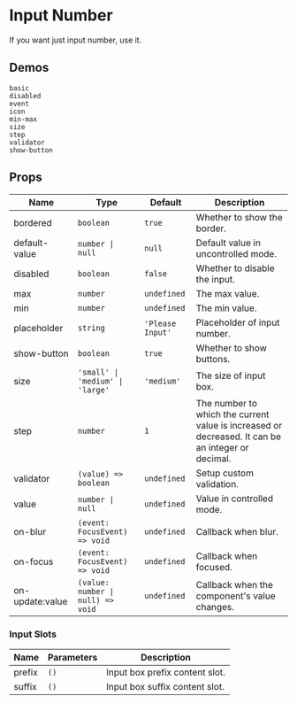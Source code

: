 # Input Number

If you want just input number, use it.

## Demos

```demo
basic
disabled
event
icon
min-max
size
step
validator
show-button
```

## Props

| Name | Type | Default | Description |
| --- | --- | --- | --- |
| bordered | `boolean` | `true` | Whether to show the border. |
| default-value | `number \| null` | `null` | Default value in uncontrolled mode. |
| disabled | `boolean` | `false` | Whether to disable the input. |
| max | `number` | `undefined` | The max value. |
| min | `number` | `undefined` | The min value. |
| placeholder | `string` | `'Please Input'` | Placeholder of input number. |
| show-button | `boolean` | `true` | Whether to show buttons. |
| size | `'small' \| 'medium' \| 'large'` | `'medium'` | The size of input box. |
| step | `number` | `1` | The number to which the current value is increased or decreased. It can be an integer or decimal. |
| validator | `(value) => boolean` | `undefined` | Setup custom validation. |
| value | `number \| null` | `undefined` | Value in controlled mode. |
| on-blur | `(event: FocusEvent) => void` | `undefined` | Callback when blur. |
| on-focus | `(event: FocusEvent) => void` | `undefined` | Callback when focused. |
| on-update:value | `(value: number \| null) => void` | `undefined` | Callback when the component's value changes. |

### Input Slots

| Name   | Parameters | Description                    |
| ------ | ---------- | ------------------------------ |
| prefix | `()`       | Input box prefix content slot. |
| suffix | `()`       | Input box suffix content slot. |
